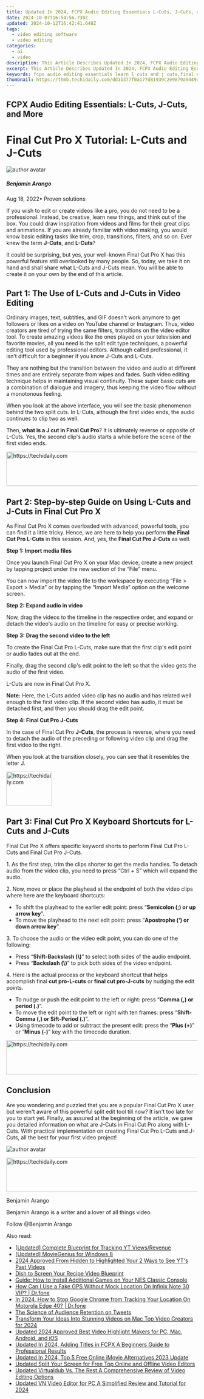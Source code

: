 ```yaml
---
title: Updated In 2024, FCPX Audio Editing Essentials L-Cuts, J-Cuts, and More
date: 2024-10-07T16:54:56.730Z
updated: 2024-10-12T16:42:41.648Z
tags: 
  - video editing software
  - video editing
categories: 
  - ai
  - video
description: This Article Describes Updated In 2024, FCPX Audio Editing Essentials L-Cuts, J-Cuts, and More
excerpt: This Article Describes Updated In 2024, FCPX Audio Editing Essentials L-Cuts, J-Cuts, and More
keywords: fcpx audio editing essentials learn l cuts and j cuts,final cut pro x 2024 essentials syncing audio and video for smooth edits,fcpx audio editing essentials a step by step guide to l cuts and j cuts,advanced fcpx editing l cuts j cuts and expert audio tips,fcpx audio editing essentials l cuts j cuts and more,pro editing techniques l cuts and j cuts in fcpx made easy,audio editing essentials 2 ways to fade in and out in fcp
thumbnail: https://thmb.techidaily.com/dd1b377f0a177d81939c2e9879a9449aa15d2816c9d71de8279c052980247986.jpg
---
```


## FCPX Audio Editing Essentials: L-Cuts, J-Cuts, and More

# Final Cut Pro X Tutorial: L-Cuts and J-Cuts

![author avatar](https://images.wondershare.com/filmora/article-images/benjamin-arango-author.jpg)

##### Benjamin Arango

 Aug 18, 2022• Proven solutions

If you wish to edit or create videos like a pro, you do not need to be a professional. Instead, be creative, learn new things, and think out of the box. You could draw inspiration from videos and films for their great clips and animations. If you are already familiar with video making, you would know basic editing tasks like trim, crop, transitions, filters, and so on. Ever knew the term **J-Cuts**, and **L-Cuts**?

It could be surprising, but yes, your well-known Final Cut Pro X has this powerful feature still overlooked by many people. So, today, we take it on hand and shall share what L-Cuts and J-Cuts mean. You will be able to create it on your own by the end of this article.

## Part 1: The Use of L-Cuts and J-Cuts in Video Editing

Ordinary images, text, subtitles, and GIF doesn’t work anymore to get followers or likes on a video on YouTube channel or Instagram. Thus, video creators are tired of trying the same filters, transitions on the video editor tool. To create amazing videos like the ones played on your television and favorite movies, all you need is the split edit type techniques, a powerful editing tool used by professional editors. Although called professional, it isn’t difficult for a beginner if you know J-Cuts and L-Cuts.

They are nothing but the transition between the video and audio at different times and are entirely separate from wipes and fades. Such video editing technique helps in maintaining visual continuity. These super basic cuts are a combination of dialogue and imagery, thus keeping the video flow without a monotonous feeling.

When you look at the above interface, you will see the basic phenomenon behind the two split cuts. In L-Cuts, although the first video ends, the audio continues to clip two as well.

Then, **what is a J cut in Final Cut Pro**? It is ultimately reverse or opposite of L-Cuts. Yes, the second clip's audio starts a while before the scene of the first video ends.

<!-- affiliate ads begin -->
<a href="https://aligracehair.sjv.io/c/5597632/1896532/19272" target="_top" id="1896532">
  <img src="//a.impactradius-go.com/display-ad/19272-1896532" border="0" alt="https://techidaily.com" width="728" height="90"/>
</a>
<img height="0" width="0" src="https://aligracehair.sjv.io/i/5597632/1896532/19272" style="position:absolute;visibility:hidden;" border="0" />
<!-- affiliate ads end -->

## Part 2: Step-by-step Guide on Using L-Cuts and J-Cuts in Final Cut Pro X

As Final Cut Pro X comes overloaded with advanced, powerful tools, you can find it a little tricky. Hence, we are here to help you perform **the Final Cut Pro L-Cuts** in this session. And, yes, the **Final Cut Pro J-Cuts** as well.

**Step 1: Import media files**

Once you launch Final Cut Pro X on your Mac device, create a new project by tapping project under the new section of the “File” menu.

You can now import the video file to the workspace by executing “File > Export > Media” or by tapping the “Import Media” option on the welcome screen.

**Step 2: Expand audio in video**

Now, drag the videos to the timeline in the respective order, and expand or detach the video's audio on the timeline for easy or precise working.

**Step 3: Drag the second video to the left**

To create the Final Cut Pro L-Cuts, make sure that the first clip's edit point or audio fades out at the end.

Finally, drag the second clip's edit point to the left so that the video gets the audio of the first video.

L-Cuts are now in Final Cut Pro X.

**Note:** Here, the L-Cuts added video clip has no audio and has related well enough to the first video clip. If the second video has audio, it must be detached first, and then you should drag the edit point.

**Step 4: Final Cut Pro J-Cuts**

In the case of Final Cut Pro **J-Cuts**, the process is reverse, where you need to detach the audio of the preceding or following video clip and drag the first video to the right.

When you look at the transition closely, you can see that it resembles the letter J.

<!-- affiliate ads begin -->
<a href="https://aligracehair.sjv.io/c/5597632/2135362/19272" target="_top" id="2135362">
  <img src="//a.impactradius-go.com/display-ad/19272-2135362" border="0" alt="https://techidaily.com" width="120" height="90"/>
</a>
<img height="0" width="0" src="https://aligracehair.sjv.io/i/5597632/2135362/19272" style="position:absolute;visibility:hidden;" border="0" />
<!-- affiliate ads end -->

## Part 3: Final Cut Pro X Keyboard Shortcuts for L-Cuts and J-Cuts

Final Cut Pro X offers specific keyword shorts to perform Final Cut Pro L-Cuts and Final Cut Pro J-Cuts.

1\. As the first step, trim the clips shorter to get the media handles. To detach audio from the video clip, you need to press “Ctrl + S” which will expand the audio.

2\. Now, move or place the playhead at the endpoint of both the video clips where here are the keyboard shortcuts:

* To shift the playhead to the earlier edit point: press “**Semicolon (;) or up arrow key**”.
* To move the playhead to the next edit point: press “**Apostrophe (‘) or down arrow key**”.

3\. To choose the audio or the video edit point, you can do one of the following:

* Press “**Shift-Backslash (\\)**” to select both sides of the audio endpoint.
* Press “**Backslash (\\)**” to pick both sides of the video endpoint.

4\. Here is the actual process or the keyboard shortcut that helps accomplish final **cut pro-L-cuts** or **final cut pro-J-cuts** by nudging the edit points.

* To nudge or push the edit point to the left or right: press “**Comma (,) or period (.)**”.
* To move the edit point to the left or right with ten frames: press “**Shift-Comma (,) or Sift-Period (.)**”.
* Using timecode to add or subtract the present edit: press the “**Plus (+)**” or “**Minus (-)**” key with the timecode duration.

<!-- affiliate ads begin -->
<a href="https://ephamedtechinc.pxf.io/c/5597632/2137220/26400" target="_top" id="2137220">
  <img src="//a.impactradius-go.com/display-ad/26400-2137220" border="0" alt="https://techidaily.com" width="728" height="90"/>
</a>
<img height="0" width="0" src="https://ephamedtechinc.pxf.io/i/5597632/2137220/26400" style="position:absolute;visibility:hidden;" border="0" />
<!-- affiliate ads end -->

## Conclusion

Are you wondering and puzzled that you are a popular Final Cut Pro X user but weren't aware of this powerful split edit tool till now? It isn't too late for you to start yet. Finally, as assured at the beginning of the article, we gave you detailed information on what are J-Cuts in Final Cut Pro along with L-Cuts. With practical implementation on creating Final Cut Pro L-Cuts and J-Cuts, all the best for your first video project!

![author avatar](https://images.wondershare.com/filmora/article-images/benjamin-arango-author.jpg)

<!-- affiliate ads begin -->
<a href="https://ephamedtechinc.pxf.io/c/5597632/2123508/26400" target="_top" id="2123508">
  <img src="//a.impactradius-go.com/display-ad/26400-2123508" border="0" alt="https://techidaily.com" width="728" height="90"/>
</a>
<img height="0" width="0" src="https://ephamedtechinc.pxf.io/i/5597632/2123508/26400" style="position:absolute;visibility:hidden;" border="0" />
<!-- affiliate ads end -->

Benjamin Arango

Benjamin Arango is a writer and a lover of all things video.

Follow @Benjamin Arango

<ins class="adsbygoogle"
      style="display:block"
      data-ad-client="ca-pub-7571918770474297"
      data-ad-slot="8358498916"
      data-ad-format="auto"
      data-full-width-responsive="true"></ins>

<span class="atpl-alsoreadstyle">Also read:</span>
<div><ul>
<li><a href="https://youtube-tips.techidaily.com/ed-complete-blueprint-for-tracking-yt-viewsrevenue/"><u>[Updated] Complete Blueprint for Tracking YT Views/Revenue</u></a></li>
<li><a href="https://article-tips.techidaily.com/updated-moviegenius-for-windows-8/"><u>[Updated] MovieGenius for Windows 8</u></a></li>
<li><a href="https://youtube-sure.techidaily.com/approved-from-hidden-to-highlighted-your-2-ways-to-see-yts-past-videos/"><u>2024 Approved From Hidden to Highlighted Your 2 Ways to See YT's Past Videos</u></a></li>
<li><a href="https://youtube-webster.techidaily.com/to-screen-your-recipe-video-blueprint/"><u>Dish to Screen Your Recipe Video Blueprint</u></a></li>
<li><a href="https://buynow-reviews.techidaily.com/guide-how-to-install-additional-games-on-your-nes-classic-console/"><u>Guide: How to Install Additional Games on Your NES Classic Console</u></a></li>
<li><a href="https://fake-location.techidaily.com/how-can-i-use-a-fake-gps-without-mock-location-on-infinix-note-30-vip-drfone-by-drfone-virtual-android/"><u>How Can I Use a Fake GPS Without Mock Location On Infinix Note 30 VIP? | Dr.fone</u></a></li>
<li><a href="https://review-topics.techidaily.com/in-2024-how-to-stop-google-chrome-from-tracking-your-location-on-motorola-edge-40-drfone-by-drfone-virtual-android/"><u>In 2024, How to Stop Google Chrome from Tracking Your Location On Motorola Edge 40? | Dr.fone</u></a></li>
<li><a href="https://twitter-videos.techidaily.com/the-science-of-audience-retention-on-tweets/"><u>The Science of Audience Retention on Tweets</u></a></li>
<li><a href="https://smart-video-editing.techidaily.com/transform-your-ideas-into-stunning-videos-on-mac-top-video-creators-for-2024/"><u>Transform Your Ideas Into Stunning Videos on Mac Top Video Creators for 2024</u></a></li>
<li><a href="https://smart-video-editing.techidaily.com/updated-2024-approved-best-video-highlight-makers-for-pc-mac-android-and-ios/"><u>Updated 2024 Approved Best Video Highlight Makers for PC, Mac, Android, and iOS</u></a></li>
<li><a href="https://smart-video-editing.techidaily.com/updated-in-2024-adding-titles-in-fcpx-a-beginners-guide-to-professional-results/"><u>Updated In 2024, Adding Titles in FCPX A Beginners Guide to Professional Results</u></a></li>
<li><a href="https://smart-video-editing.techidaily.com/updated-in-2024-top-5-free-online-imovie-alternatives-2023-update/"><u>Updated In 2024, Top 5 Free Online iMovie Alternatives 2023 Update</u></a></li>
<li><a href="https://smart-video-editing.techidaily.com/updated-split-your-screen-for-free-top-online-and-offline-video-editors/"><u>Updated Split Your Screen for Free Top Online and Offline Video Editors</u></a></li>
<li><a href="https://smart-video-editing.techidaily.com/updated-virtualdub-vs-the-rest-a-comprehensive-review-of-video-editing-options/"><u>Updated Virtualdub Vs. The Rest A Comprehensive Review of Video Editing Options</u></a></li>
<li><a href="https://smart-video-editing.techidaily.com/updated-vn-video-editor-for-pc-a-simplified-review-and-tutorial-for-2024/"><u>Updated VN Video Editor for PC A Simplified Review and Tutorial for 2024</u></a></li>
</ul></div>


